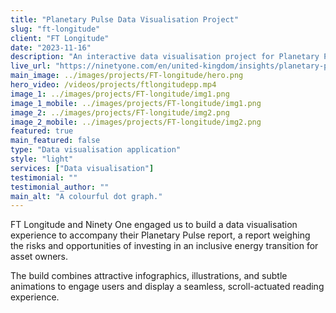 ```yaml
---
title: "Planetary Pulse Data Visualisation Project"
slug: "ft-longitude"
client: "FT Longitude"
date: "2023-11-16"
description: "An interactive data visualisation project for Planetary Pulse, a report revealing the findings from new primary research into real-world impact and transition finance. Our build offers context to the challenges asset owners face, and summarises the report's key findings."
live_url: "https://ninetyone.com/en/united-kingdom/insights/planetary-pulse-2023/targeting-real-impact"
main_image: ../images/projects/FT-longitude/hero.png
hero_video: /videos/projects/ftlongitudepp.mp4
image_1: ../images/projects/FT-longitude/img1.png
image_1_mobile: ../images/projects/FT-longitude/img1.png
image_2: ../images/projects/FT-longitude/img2.png
image_2_mobile: ../images/projects/FT-longitude/img2.png
featured: true
main_featured: false
type: "Data visualisation application"
style: "light"
services: ["Data visualisation"]
testimonial: ""
testimonial_author: ""
main_alt: "A colourful dot graph."
---
```


FT Longitude and Ninety One engaged us to build a data visualisation experience to accompany their Planetary Pulse report, a report weighing the risks and opportunities of investing in an inclusive energy transition for asset owners.

The build combines attractive infographics, illustrations, and subtle animations to engage users and display a seamless, scroll-actuated reading experience.
